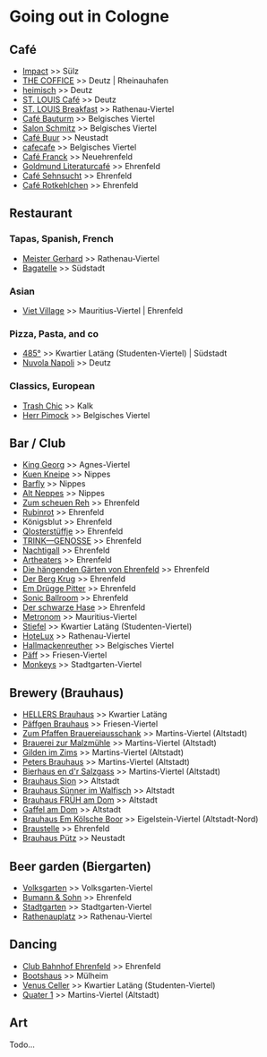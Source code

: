 # Going out in Cologne

## Café

- [Impact](https://cafe.impact.koeln/) >> Sülz
- [THE COFFICE](https://thecoffice.de/) >> Deutz | Rheinauhafen
- [heimisch](https://heimisch.online/) >> Deutz
- [ST. LOUIS Café](https://www.st-louis-cafe.de/) >> Deutz
- [ST. LOUIS Breakfast](https://www.st-louis-breakfast.de/) >> Rathenau-Viertel
- [Café Bauturm](https://www.cafe-bauturm.de/) >> Belgisches Viertel
- [Salon Schmitz](https://salonschmitz.com/) >> Belgisches Viertel
- [Café Buur](https://www.cafebuur.de/) >> Neustadt
- [cafecafe](http://www.cafecafe.de/) >> Belgisches Viertel
- [Café Franck](https://www.cafe-franck.de/) >> Neuehrenfeld
- [Goldmund Literaturcafé](https://www.goldmundkoeln.de/) >> Ehrenfeld
- [Café Sehnsucht](https://sehnsucht-koeln.de/) >> Ehrenfeld
- [Café Rotkehlchen](https://www.facebook.com/CafeRotkehlchen) >> Ehrenfeld

## Restaurant

### Tapas, Spanish, French

- [Meister Gerhard](https://meister-gerhard.com/) >> Rathenau-Viertel
- [Bagatelle](https://www.bagatelle.koeln/) >> Südstadt

### Asian

- [Viet Village](http://vietvillage-koeln.de/) >> Mauritius-Viertel | Ehrenfeld

### Pizza, Pasta, and co

- [485°](https://www.485grad.de/) >> Kwartier Latäng (Studenten-Viertel) | Südstadt
- [Nuvola Napoli](https://nuvolanapoli.de) >> Deutz

### Classics, European

- [Trash Chic](https://www.trash-chic.com/) >> Kalk
- [Herr Pimock](https://www.herrpimock.de/) >> Belgisches Viertel

## Bar / Club

- [King Georg](https://kinggeorg.de/) >> Agnes-Viertel
- [Kuen Kneipe](https://www.kuenkneipe.de/) >> Nippes
- [Barfly](https://barfly-cologne.com/) >> Nippes
- [Alt Neppes](http://www.alt-neppes.de/) >> Nippes
- [Zum scheuen Reh](https://zum-scheuen-reh.de/) >> Ehrenfeld
- [Rubinrot](https://rubinrotkoeln.de/) >> Ehrenfeld
- Königsblut >> Ehrenfeld
- [Qlosterstüffje](http://www.qloster.de/) >> Ehrenfeld
- [TRINK—GENOSSE](https://trink-genosse.de/) >> Ehrenfeld
- [Nachtigall](https://nachtigall-ehrenfeld.de/) >> Ehrenfeld
- [Artheaters](https://artheater.de/) >> Ehrenfeld
- [Die hängenden Gärten von Ehrenfeld](http://www.haengendegaerten.de/) >> Ehrenfeld
- [Der Berg Krug](http://berg-krug.de/) >> Ehrenfeld
- [Em Drügge Pitter](https://edp-koeln.de/) >> Ehrenfeld
- [Sonic Ballroom](https://www.sonic-ballroom.de/) >> Ehrenfeld
- [Der schwarze Hase](https://www.instagram.com/derschwarzehase/) >> Ehrenfeld
- [Metronom](http://metronom.koeln/) >> Mauritius-Viertel
- [Stiefel](https://stiefelkneipe.de/) >> Kwartier Latäng (Studenten-Viertel)
- [HoteLux](https://hotelux.de/) >> Rathenau-Viertel
- [Hallmackenreuther](https://hallmackenreuther.d.dom.de/) >> Belgisches Viertel
- [Päff](http://paeff.koeln/) >> Friesen-Viertel
- [Monkeys](https://www.monkeyscologne.de/) >> Stadtgarten-Viertel

## Brewery (Brauhaus)

- [HELLERS Brauhaus](https://www.hellers.koeln/brauhaus-hellers/) >> Kwartier Latäng
- [Päffgen Brauhaus](http://www.paeffgen-koelsch.de/) >> Friesen-Viertel
- [Zum Pfaffen Brauereiausschank](https://zum-pfaffen.koeln/) >> Martins-Viertel (Altstadt)
- [Brauerei zur Malzmühle](https://brauereizurmalzmuehle.de/) >> Martins-Viertel (Altstadt)
- [Gilden im Zims](https://www.gilden-im-zims.de/de/) >> Martins-Viertel (Altstadt)
- [Peters Brauhaus](https://peters-brauhaus.de/) >> Martins-Viertel (Altstadt)
- [Bierhaus en d'r Salzgass](https://bierhaus-salzgass.de/) >> Martins-Viertel (Altstadt)
- [Brauhaus Sion](https://www.brauhaus-sion.de/) >> Altstadt
- [Brauhaus Sünner im Walfisch](https://walfisch.de/) >> Altstadt
- [Brauhaus FRÜH am Dom](https://www.frueh-am-dom.de/) >> Altstadt
- [Gaffel am Dom](https://gaffelamdom.de/) >> Altstadt
- [Brauhaus Em Kölsche Boor](https://koelscheboor.com/) >> Eigelstein-Viertel (Altstadt-Nord)
- [Braustelle](https://braustelle.com/) >> Ehrenfeld
- [Brauhaus Pütz](https://brauhauspuetz.de/) >> Neustadt

## Beer garden (Biergarten)

- [Volksgarten](https://www.hellers.koeln/volksgarten-hellers/) >> Volksgarten-Viertel
- [Bumann & Sohn](https://www.bumannundsohn.de/) >> Ehrenfeld
- [Stadtgarten](https://www.stadtgarten.de/) >> Stadtgarten-Viertel
- [Rathenauplatz](https://rathenauplatz.koeln/biergarten) >> Rathenau-Viertel

## Dancing

- [Club Bahnhof Ehrenfeld](https://www.clubbahnhofehrenfeld.de/) >> Ehrenfeld
- [Bootshaus](https://bootshaus.tv/) >> Mülheim
- [Venus Celler](https://venusceller.de/) >> Kwartier Latäng (Studenten-Viertel)
- [Quater 1](https://www.quater1.de/) >> Martins-Viertel (Altstadt)

## Art

Todo...

